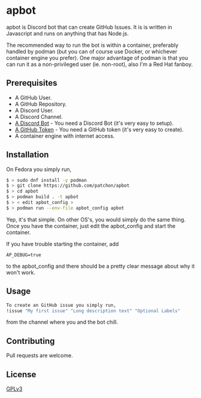 # apbot

apbot is Discord bot that can create GitHub Issues. It is is written in Javascript and
runs on anything that has Node.js.

The recommended way to run the bot is within a container, preferably handled 
by podman (but you can of course use Docker, or whichever container engine you
prefer). One major advantage of podman is that you can run it as a non-privileged user (ie. non-root), also I'm a Red Hat fanboy. 

## Prerequisites 

* A GitHub User.
* A GitHub Repository.
* A Discord User.
* A Discord Channel.
* [A Discord Bot](https://github.com/reactiflux/discord-irc/wiki/Creating-a-discord-bot-&-getting-a-token) - You need a Discord Bot (it's very easy to setup).
* [A GitHub Token](https://help.github.com/en/articles/creating-a-personal-access-token-for-the-command-line) - You need a GitHub token (it's very easy to create). 
* A container engine with internet access.

## Installation

On Fedora you simply run, 

```bash
$ > sudo dnf install -y podman 
$ > git clone https://github.com/patchon/apbot
$ > cd apbot
$ > podman build . -t apbot
$ > < edit apbot_config >
$ > podman run --env-file apbot_config apbot
```

Yep, it's that simple. On other OS's, you would simply do the same thing. Once you
have the container, just edit the apbot_config and start the container. 

If you have trouble starting the container, add 
```
AP_DEBUG=true
``` 
to the apbot_config and there should be a pretty clear message about why it won't
work. 

## Usage

```bash
To create an GitHub issue you simply run, 
!issue "My first issue" "Long description text" "Optional Labels" 
```
from the channel where you and the bot chill.

## Contributing
Pull requests are welcome. 

## License
[GPLv3](https://choosealicense.com/licenses/gpl-3.0/)
